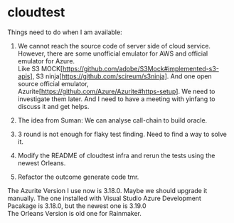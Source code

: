 # cloudtest
Things need to do when I am available:

1. We cannot reach the source code of server side of cloud service. However, there are some unofficial emulator for AWS and official emulator for Azure.  
Like S3 MOCK[https://github.com/adobe/S3Mock#implemented-s3-apis], S3 ninja[https://github.com/scireum/s3ninja]. And one open source official emulator, Azurite[https://github.com/Azure/Azurite#https-setup]. We need to investigate them later. And I need to have a meeting with yinfang to discuss it and get helps.

2. The idea from Suman: We can analyse call-chain to build oracle.

3. 3 round is not enough for flaky test finding. Need to find a way to solve it.

4. Modify the README of cloudtest infra and rerun the tests using the newest Orleans.

5. Refactor the outcome generate code tmr.

The Azurite Version I use now is 3.18.0. Maybe we should upgrade it manually. The one installed with Visual Studio Azure Development Pacakage is 3.18.0, but the newest one is 3.19.0  
The Orleans Version is old one for Rainmaker.
